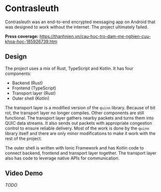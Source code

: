 # Contrasleuth

Contrasleuth was an end-to-end encrypted messaging app on Android that was designed to work without the internet. The project ultimately failed.

**Press coverage:** https://thanhnien.vn/cau-hoc-tro-dam-me-nghien-cuu-khoa-hoc-185926739.htm

## Design

The project uses a mix of Rust, TypeScript and Kotlin. It has four components:
- Backend (Rust)
- Frontend (TypeScript)
- Transport layer (Rust)
- Outer shell (Kotlin)

The transport layer is a modified version of the `quinn` library. Because of bit rot, the transport layer no longer compiles. Other components are still functional. The transport layer gathers nearby packets and turns them into QUIC data streams. It also sends out packets with appropriate congestion control to ensure reliable delivery. Most of the work is done by the `quinn` library itself and there are only minor modifications to make it work with the rest of the project.

The outer shell is written with Ionic Framework and has Kotlin code to connect backend, frontend and transport layer together. The transport layer also has code to leverage native APIs for communication.

## Video Demo

*TODO*
